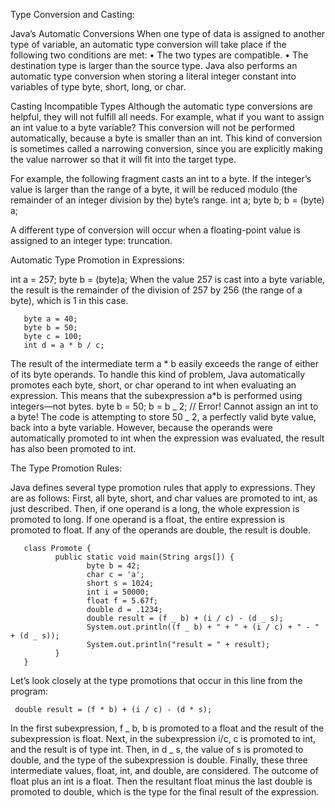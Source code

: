 Type Conversion and Casting:

Java’s Automatic Conversions
When one type of data is assigned to another type of variable, an automatic type conversion will take place if the
following two conditions are met:
• The two types are compatible.
• The destination type is larger than the source type.
Java also performs an automatic type conversion when storing a literal integer constant into variables of type
byte, short, long, or char.

Casting Incompatible Types
Although the automatic type conversions are helpful, they will not fulfill all needs. For example, what if you want to
assign an int value to a byte variable? This conversion will not be performed automatically, because a byte is smaller
than an int. This kind of conversion is sometimes called a narrowing conversion, since you are explicitly making the
value narrower so that it will fit into the target type.

For example, the following fragment casts an int to a byte. If the integer’s value is larger than the range of a byte,
it will be reduced modulo (the remainder of an integer division by the) byte’s range.
int a;
byte b;
b = (byte) a;

A different type of conversion will occur when a floating-point value is assigned to an integer type: truncation.

Automatic Type Promotion in Expressions:

int a = 257;
byte b = (byte)a;
When the value 257 is cast into a byte variable, the result is the remainder of the division of 257 by 256
(the range of a byte), which is 1 in this case.

       byte a = 40;
       byte b = 50;
       byte c = 100;
       int d = a * b / c;

The result of the intermediate term a * b easily exceeds the range of either of its byte operands.
To handle this kind of problem, Java automatically promotes each byte, short, or char operand to int when evaluating
an expression. This means that the subexpression a*b is performed using integers—not bytes.
byte b = 50;
b = b _ 2; // Error! Cannot assign an int to a byte!
The code is attempting to store 50 _ 2, a perfectly valid byte value, back into a byte variable. However, because the
operands were automatically promoted to int when the expression was evaluated, the result has also been promoted to int.

The Type Promotion Rules:

Java defines several type promotion rules that apply to expressions.
They are as follows: First, all byte, short, and char values are promoted to int, as just described.
Then, if one operand is a long, the whole expression is promoted to long. If one operand is a float,
the entire expression is promoted to float. If any of the operands are double, the result is double.

       class Promote {
              public static void main(String args[]) {
                     byte b = 42;
                     char c = 'a';
                     short s = 1024;
                     int i = 50000;
                     float f = 5.67f;
                     double d = .1234;
                     double result = (f _ b) + (i / c) - (d _ s);
                     System.out.println((f _ b) + " + " + (i / c) + " - " + (d _ s));
                     System.out.println("result = " + result);
              }
       }

Let’s look closely at the type promotions that occur in this line from the program:

     double result = (f * b) + (i / c) - (d * s);

In the first subexpression, f _ b, b is promoted to a float and the result of the subexpression is float.
Next, in the subexpression i/c, c is promoted to int, and the result is of type int. Then, in d _ s, the value of s is
promoted to double, and the type of the subexpression is double. Finally, these three intermediate values, float, int, and double, are considered. The outcome of float plus an int is a float. Then the resultant float minus the last double
is promoted to double, which is the type for the final result of the expression.

